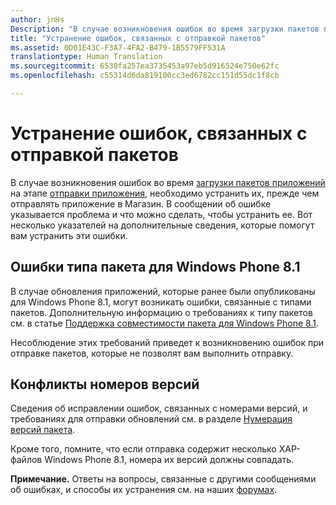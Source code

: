 ```yaml
---
author: jnHs
Description: "В случае возникновения ошибок во время загрузки пакетов приложений на этапе отправки приложения, необходимо устранить их, прежде чем отправлять приложение в Магазин."
title: "Устранение ошибок, связанных с отправкой пакетов"
ms.assetid: 0D01E43C-F3A7-4FA2-B479-1B5579FF531A
translationtype: Human Translation
ms.sourcegitcommit: 6530fa257ea3735453a97eb5d916524e750e62fc
ms.openlocfilehash: c55314d6da819100cc3ed6782cc151d55dc1f8cb

---
```


# Устранение ошибок, связанных с отправкой пакетов


В случае возникновения ошибок во время [загрузки пакетов приложений](upload-app-packages.md) на этапе [отправки приложения](app-submissions.md), необходимо устранить их, прежде чем отправлять приложение в Магазин. В сообщении об ошибке указывается проблема и что можно сделать, чтобы устранить ее. Вот несколько указателей на дополнительные сведения, которые помогут вам устранить эти ошибки.

## Ошибки типа пакета для Windows Phone 8.1


В случае обновления приложений, которые ранее были опубликованы для Windows Phone 8.1, могут возникать ошибки, связанные с типами пакетов. Дополнительную информацию о требованиях к типу пакетов см. в статье [Поддержка совместимости пакета для Windows Phone 8.1](guidance-for-app-package-management.md#maintaining-package-compatibility-for-windows-phone-8-1).

Несоблюдение этих требований приведет к возникновению ошибок при отправке пакетов, которые не позволят вам выполнить отправку.

## Конфликты номеров версий


Сведения об исправлении ошибок, связанных с номерами версий, и требованиях для отправки обновлений см. в разделе [Нумерация версий пакета](package-version-numbering.md).

Кроме того, помните, что если отправка содержит несколько XAP-файлов Windows Phone 8.1, номера их версий должны совпадать.

**Примечание.** Ответы на вопросы, связанные с другими сообщениями об ошибках, и способы их устранения см. на наших [форумах](http://go.microsoft.com/fwlink/p/?LinkId=224196).

 

 

 







<!--HONumber=Aug16_HO3-->


